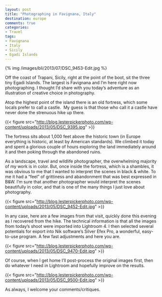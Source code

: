 ```yaml
---
layout: post
title: "Photographing in Favignana, Italy"
destination: europe
comments: true
categories:
- Travel
tags:
- Favignana
- Italy
- Sicily
- Egadi Islands
---
```


{% img /images/bli/2013/07/DSC_9453-Edit.jpg %}

Off the coast of Trapani, Sicily, right at the point of the boot, sit the three tiny Egadi Islands. The largest is Favignana and I’m here right now photographing. I thought I’d share with you today’s adventure as an illustration of creative choice in photography.

Atop the highest point of the island there is an old fortress, which some locals prefer to call a castle.  My guess is that those who call it a castle have never done the strenuous hike up there.

<!--more-->

{{< figure src="http://blog.lesterpickerphoto.com/wp-content/uploads/2013/05/DSC_9395.jpg" >}}

The fortress sits about 1,000 feet above the historic town (in Europe everything is historic, at least by American standards). We climbed it today and spent a glorious couple of hours exploring the land immediately around it and then poking through the abandoned ruins.

As a landscape, travel and wildlife photographer, the overwhelming majority of my work is in color. But, once inside the fortress, which is a shambles, it was obvious to me that I wanted to interpret the scenes in black &amp; white. To me it had a “feel” of grittiness and abandonment that was best expressed in B&amp;W. I’m sure that another photographer would interpret the scenes beautifully in color, and that is one of the many things I just love about photography.

{{< figure src="http://blog.lesterpickerphoto.com/wp-content/uploads/2013/05/DSC_9452-Edit.jpg" >}}

In any case, here are a few images from that visit, quickly done this evening as I recovered from the hike. The technical information is that all the images from today’s shoot were imported into Lightroom 4. I then selected several potentials for export into Nik software’s Silver Efex Pro, a wonderful, easy-to-use program. A few fast adjustments and here you are.

{{< figure src="http://blog.lesterpickerphoto.com/wp-content/uploads/2013/05/DSC_9470-Edit.jpg" >}}

Of course, when I get home I’ll post-process the original images first, then do whatever I need in Lightroom and hopefully improve on the results.

{{< figure src="http://blog.lesterpickerphoto.com/wp-content/uploads/2013/05/DSC_9500-Edit.jpg" >}}

As always, I welcome your comments/critiques.